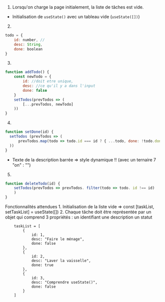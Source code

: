 
1. Lorsqu'on charge la page initialement,
la liste de tâches est vide.
+ Initialisation de `useState()` avec
un tableau vide (`useState([])`)

2.
```js
todo = {
    id: number, //
    desc: String,
    done: boolean 
}
```
3. 
```js
function addTodo() {
    const newTodo = {
        id: //doit etre unique,
        desc: //ce qu'il y a dans l'input
        done: false  
    }
    setTodos(prevTodos => (
        [...prevTodos, newTodo]
    ))
}
```

4.
```js
function setDone(id) {
  setTodos (prevTodos => (
      prevTodos.map(todo => todo.id === id ? { ...todo, done: !todo.done } : todo)
  ))
}
```

+  Texte de la description barrée => style dynamique !! (avec un ternaire 7 "on" : "")


5.
```js
function deleteTodo(id) {
    setTodos(prevTodos => prevTodos. filter(todo => todo. id !== id)
    )
}
```    











Fonctionnalités attendues
    1. Initialisation de la liste vide 
        => const [taskList, setTaskList] = useState([])
    2. Chaque tâche doit être représentée par un objet qui 
        comprend 3 propriétés : 
        un identifiant
        une description
        un statut

        taskList = [
            {
                id: 1,
                desc: "Faire le ménage",
                done: false
            },
            {
                id: 2,
                desc: "Laver la vaisselle",
                done: true
            },
            {
                id: 3,
                desc: "Comprendre useState()",
                done: false
            }
        ]